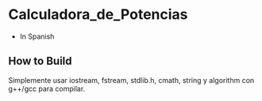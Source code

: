 # Calculadora_de_Potencias

* In Spanish

## How to Build

Simplemente usar iostream, fstream, stdlib.h, cmath, string y algorithm con g++/gcc para compilar.
